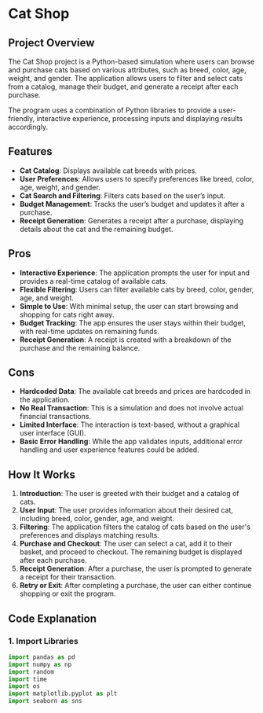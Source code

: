 # Cat Shop

## Project Overview
The Cat Shop project is a Python-based simulation where users can browse and purchase cats based on various attributes, such as breed, color, age, weight, and gender. The application allows users to filter and select cats from a catalog, manage their budget, and generate a receipt after each purchase.

The program uses a combination of Python libraries to provide a user-friendly, interactive experience, processing inputs and displaying results accordingly.

## Features
- **Cat Catalog**: Displays available cat breeds with prices.
- **User Preferences**: Allows users to specify preferences like breed, color, age, weight, and gender.
- **Cat Search and Filtering**: Filters cats based on the user’s input.
- **Budget Management**: Tracks the user’s budget and updates it after a purchase.
- **Receipt Generation**: Generates a receipt after a purchase, displaying details about the cat and the remaining budget.

## Pros
- **Interactive Experience**: The application prompts the user for input and provides a real-time catalog of available cats.
- **Flexible Filtering**: Users can filter available cats by breed, color, gender, age, and weight.
- **Simple to Use**: With minimal setup, the user can start browsing and shopping for cats right away.
- **Budget Tracking**: The app ensures the user stays within their budget, with real-time updates on remaining funds.
- **Receipt Generation**: A receipt is created with a breakdown of the purchase and the remaining balance.

## Cons
- **Hardcoded Data**: The available cat breeds and prices are hardcoded in the application.
- **No Real Transaction**: This is a simulation and does not involve actual financial transactions.
- **Limited Interface**: The interaction is text-based, without a graphical user interface (GUI).
- **Basic Error Handling**: While the app validates inputs, additional error handling and user experience features could be added.

## How It Works
1. **Introduction**: The user is greeted with their budget and a catalog of cats.
2. **User Input**: The user provides information about their desired cat, including breed, color, gender, age, and weight.
3. **Filtering**: The application filters the catalog of cats based on the user's preferences and displays matching results.
4. **Purchase and Checkout**: The user can select a cat, add it to their basket, and proceed to checkout. The remaining budget is displayed after each purchase.
5. **Receipt Generation**: After a purchase, the user is prompted to generate a receipt for their transaction.
6. **Retry or Exit**: After completing a purchase, the user can either continue shopping or exit the program.

## Code Explanation

### 1. Import Libraries
```python
import pandas as pd
import numpy as np
import random
import time
import os
import matplotlib.pyplot as plt
import seaborn as sns
